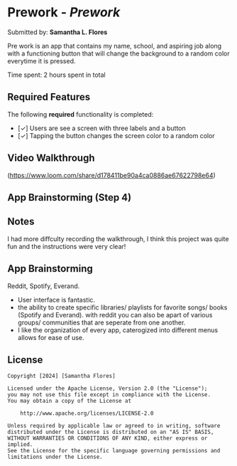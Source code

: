 # Prework - *Prework*

Submitted by: **Samantha L. Flores**

Pre work is an app that contains my name, school, and 
aspiring job along with a functioning button that 
will change the background to a random color everytime it is 
pressed.

Time spent: 2 hours spent in total

## Required Features

The following **required** functionality is completed:

- [✓] Users are see a screen with three labels and a button
- [✓] Tapping the button changes the screen color to a random color
 
## Video Walkthrough

(https://www.loom.com/share/d178411be90a4ca0886ae67622798e64)

## App Brainstorming (Step 4)

## Notes
I had more diffculty recording the walkthrough, I think this project was 
quite fun and the instructions were very clear!


## App Brainstorming
Reddit, Spotify, Everand. 
 - User interface is fantastic.
 - the ability to create specific libraries/ playlists for favorite songs/ books (Spotify and Everand).
   with reddit you can also be apart of various groups/ communities that are seperate from one another.
 - I like the organization of every app, caterogized into different menus allows for ease of use.
   
## License

    Copyright [2024] [Samantha Flores]

    Licensed under the Apache License, Version 2.0 (the "License");
    you may not use this file except in compliance with the License.
    You may obtain a copy of the License at

        http://www.apache.org/licenses/LICENSE-2.0

    Unless required by applicable law or agreed to in writing, software
    distributed under the License is distributed on an "AS IS" BASIS,
    WITHOUT WARRANTIES OR CONDITIONS OF ANY KIND, either express or implied.
    See the License for the specific language governing permissions and
    limitations under the License.

